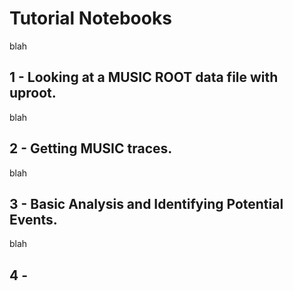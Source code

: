 # Tutorial Notebooks
blah
## 1 - Looking at a MUSIC ROOT data file with uproot.
blah
## 2 - Getting MUSIC traces.
blah
## 3 - Basic Analysis and Identifying Potential Events.
blah
## 4 - 
